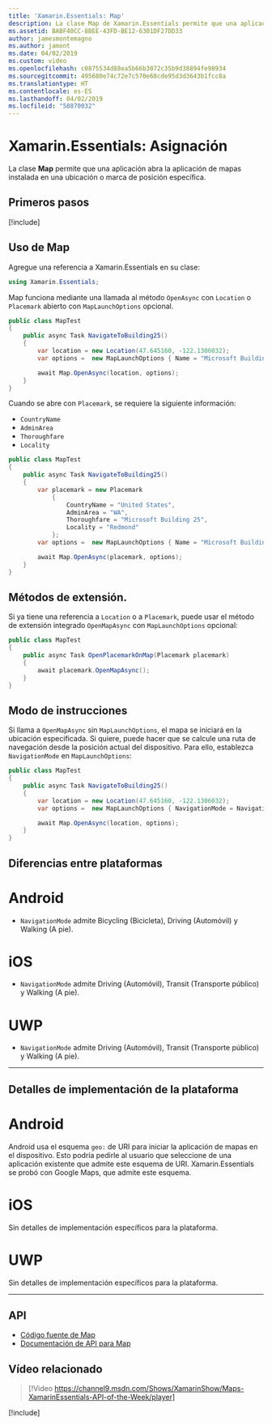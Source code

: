 ```yaml
---
title: 'Xamarin.Essentials: Map'
description: La clase Map de Xamarin.Essentials permite que una aplicación abra la aplicación de mapas instalada en una ubicación o marca de posición específica.
ms.assetid: BABF40CC-8BEE-43FD-BE12-6301DF27DD33
author: jamesmontemagno
ms.author: jamont
ms.date: 04/02/2019
ms.custom: video
ms.openlocfilehash: c0875534d88ea5b66b3072c35b9d38894fe98934
ms.sourcegitcommit: 495680e74c72e7c570e68cde95d3d3643b1fcc8a
ms.translationtype: HT
ms.contentlocale: es-ES
ms.lasthandoff: 04/02/2019
ms.locfileid: "58870032"
---
```

# <a name="xamarinessentials-map"></a>Xamarin.Essentials: Asignación

La clase **Map** permite que una aplicación abra la aplicación de mapas instalada en una ubicación o marca de posición específica.

## <a name="get-started"></a>Primeros pasos

[!include[](~/essentials/includes/get-started.md)]

## <a name="using-map"></a>Uso de Map

Agregue una referencia a Xamarin.Essentials en su clase:

```csharp
using Xamarin.Essentials;
```

Map funciona mediante una llamada al método `OpenAsync` con `Location` o `Placemark` abierto con `MapLaunchOptions` opcional.

```csharp
public class MapTest
{
    public async Task NavigateToBuilding25()
    {
        var location = new Location(47.645160, -122.1306032);
        var options =  new MapLaunchOptions { Name = "Microsoft Building 25" };

        await Map.OpenAsync(location, options);
    }
}
```

Cuando se abre con `Placemark`, se requiere la siguiente información:

- `CountryName`
- `AdminArea`
- `Thoroughfare`
- `Locality`

```csharp
public class MapTest
{
    public async Task NavigateToBuilding25()
    {
        var placemark = new Placemark
            {
                CountryName = "United States",
                AdminArea = "WA",
                Thoroughfare = "Microsoft Building 25",
                Locality = "Redmond"
            };
        var options =  new MapLaunchOptions { Name = "Microsoft Building 25" };

        await Map.OpenAsync(placemark, options);
    }
}
```

## <a name="extension-methods"></a>Métodos de extensión.

Si ya tiene una referencia a `Location` o a `Placemark`, puede usar el método de extensión integrado `OpenMapAsync` con `MapLaunchOptions` opcional:

```csharp
public class MapTest
{
    public async Task OpenPlacemarkOnMap(Placemark placemark)
    {
        await placemark.OpenMapAsync();
    }
}
```

## <a name="directions-mode"></a>Modo de instrucciones

Si llama a `OpenMapAsync` sin `MapLaunchOptions`, el mapa se iniciará en la ubicación especificada. Si quiere, puede hacer que se calcule una ruta de navegación desde la posición actual del dispositivo. Para ello, establezca `NavigationMode` en `MapLaunchOptions`:

```csharp
public class MapTest
{
    public async Task NavigateToBuilding25()
    {
        var location = new Location(47.645160, -122.1306032);
        var options =  new MapLaunchOptions { NavigationMode = NavigationMode.Driving };

        await Map.OpenAsync(location, options);
    }
}
```

## <a name="platform-differences"></a>Diferencias entre plataformas

# [<a name="android"></a>Android](#tab/android)

- `NavigationMode` admite Bicycling (Bicicleta), Driving (Automóvil) y Walking (A pie).

# [<a name="ios"></a>iOS](#tab/ios)

- `NavigationMode` admite Driving (Automóvil), Transit (Transporte público) y Walking (A pie).

# [<a name="uwp"></a>UWP](#tab/uwp)

- `NavigationMode` admite Driving (Automóvil), Transit (Transporte público) y Walking (A pie).

--------------

## <a name="platform-implementation-specifics"></a>Detalles de implementación de la plataforma

# [<a name="android"></a>Android](#tab/android)

Android usa el esquema `geo:` de URI para iniciar la aplicación de mapas en el dispositivo. Esto podría pedirle al usuario que seleccione de una aplicación existente que admite este esquema de URI.  Xamarin.Essentials se probó con Google Maps, que admite este esquema.

# [<a name="ios"></a>iOS](#tab/ios)

Sin detalles de implementación específicos para la plataforma.

# [<a name="uwp"></a>UWP](#tab/uwp)

Sin detalles de implementación específicos para la plataforma.

--------------

## <a name="api"></a>API

- [Código fuente de Map](https://github.com/xamarin/Essentials/tree/master/Xamarin.Essentials/Map)
- [Documentación de API para Map](xref:Xamarin.Essentials.Map)

## <a name="related-video"></a>Vídeo relacionado

> [!Video https://channel9.msdn.com/Shows/XamarinShow/Maps-XamarinEssentials-API-of-the-Week/player]

[!include[](~/essentials/includes/xamarin-show-essentials.md)]
